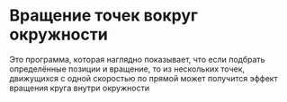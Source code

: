 <h1>Вращение точек вокруг окружности</h1>
<p>Это программа, которая наглядно показывает, что если подбрать определённые позиции и вращение, то из нескольких точек, движущихся с одной скоростью по прямой может получится эффект вращения круга внутри окружности</p>
